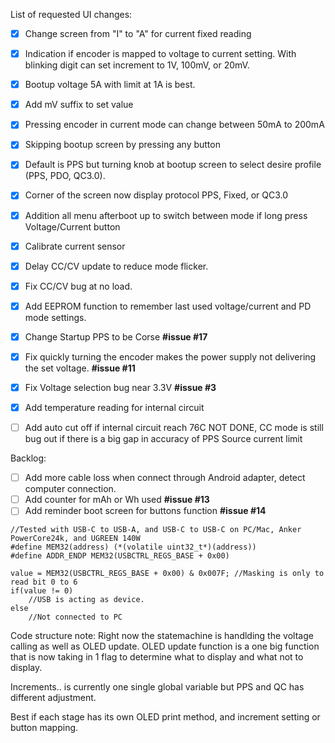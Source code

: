 List of requested UI changes:
+ [x] Change screen from "I" to "A" for current fixed reading
+ [x] Indication if encoder is mapped to voltage to current setting. With blinking digit can set increment to 1V, 100mV, or 20mV.
+ [x] Bootup voltage 5A with limit at 1A is best.
+ [x] Add mV suffix to set value
+ [x] Pressing encoder in current mode can change between 50mA to 200mA
+ [x] Skipping bootup screen by pressing any button
+ [x] Default is PPS but turning knob at bootup screen to select desire profile (PPS, PDO, QC3.0).
+ [x] Corner of the screen now display protocol PPS, Fixed, or QC3.0
+ [x] Addition all menu afterboot up to switch between mode if long press Voltage/Current button


+ [x] Calibrate current sensor
+ [x] Delay CC/CV update to reduce mode flicker.
+ [x] Fix CC/CV bug at no load.


+ [x] Add EEPROM function to remember last used voltage/current and PD mode settings.

+ [x] Change Startup PPS to be Corse **#issue #17**
+ [x] Fix quickly turning the encoder makes the power supply not delivering the set voltage. **#issue #11**
+ [x] Fix Voltage selection bug near 3.3V **#issue #3**
+ [x] Add temperature reading for internal circuit
+ [ ] Add auto cut off if internal circuit reach 76C
NOT DONE, CC mode is still bug out if there is a big gap in accuracy of PPS Source current limit

Backlog:
+ [ ] Add more cable loss when connect through Android adapter, detect computer connection.
+ [ ] Add counter for mAh or Wh used **#issue #13**
+ [ ] Add reminder boot screen for buttons function **#issue #14**

```
//Tested with USB-C to USB-A, and USB-C to USB-C on PC/Mac, Anker PowerCore24k, and UGREEN 140W
#define MEM32(address) (*(volatile uint32_t*)(address))
#define ADDR_ENDP MEM32(USBCTRL_REGS_BASE + 0x00)

value = MEM32(USBCTRL_REGS_BASE + 0x00) & 0x007F; //Masking is only to read bit 0 to 6
if(value != 0)
    //USB is acting as device.
else
    //Not connected to PC
```


Code structure note:
Right now the statemachine is handlding the voltage calling as well as OLED update. 
OLED update function is a one big function that is now taking in 1 flag to determine what to display and what not to display.

Increments.. is currently one single global variable but PPS and QC has different adjustment.

Best if each stage has its own OLED print method, and increment setting or button mapping.
